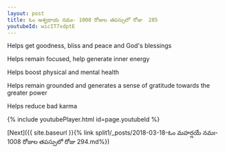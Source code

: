 ```yaml
---
layout: post
title: ఓం అశ్వథాయ నమః- 1008 రోజుల తపస్సులో రోజు  285
youtubeId: wicIT7xdptE
---
```

 
 
Helps get goodness, bliss and peace and God's blessings
 
Helps remain focused, help generate inner energy 
 
Helps boost physical and mental health 
 
Helps remain grounded and generates a sense of gratitude towards the greater power 
 
Helps reduce bad karma
 
 
 
 


{% include youtubePlayer.html id=page.youtubeId %}
 
[Next]({{ site.baseurl }}{% link  split1/_posts/2018-03-18-ఓం మహర్షయే నమః- 1008 రోజుల తపస్సులో రోజు  294.md%})
 
